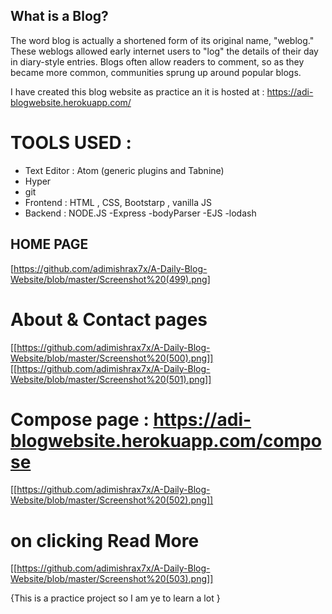 ## What is a Blog?

The word blog is actually a shortened form of its original name, "weblog." 
These weblogs allowed early internet users to "log" the details of their day in diary-style entries.
Blogs often allow readers to comment, so as they became more common, communities sprung up around popular blogs.


I have created this blog website as practice an it is hosted at : https://adi-blogwebsite.herokuapp.com/

# TOOLS USED :

- Text Editor : Atom (generic plugins and Tabnine)
- Hyper
- git
- Frontend : HTML , CSS, Bootstarp  , vanilla JS
- Backend : NODE.JS -Express
                    -bodyParser
                    -EJS
                    -lodash
 ## HOME PAGE
 [https://github.com/adimishrax7x/A-Daily-Blog-Website/blob/master/Screenshot%20(499).png]
 
 # About & Contact pages 
 [[https://github.com/adimishrax7x/A-Daily-Blog-Website/blob/master/Screenshot%20(500).png]]
 [[https://github.com/adimishrax7x/A-Daily-Blog-Website/blob/master/Screenshot%20(501).png]]
 
 # Compose page : https://adi-blogwebsite.herokuapp.com/compose
 [[https://github.com/adimishrax7x/A-Daily-Blog-Website/blob/master/Screenshot%20(502).png]]
 
 # on clicking Read More 
 [[https://github.com/adimishrax7x/A-Daily-Blog-Website/blob/master/Screenshot%20(503).png]]
 
 
 
 
 {This is a practice project so I am ye to learn a lot }
